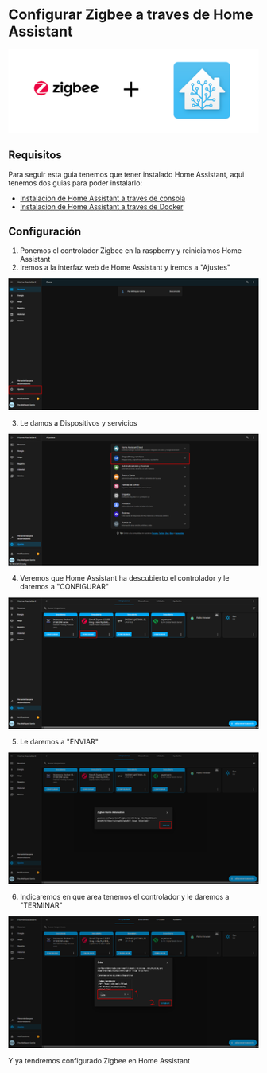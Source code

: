 # Configurar Zigbee a traves de Home Assistant
![Imagen GIT](imagenes/zha.png)

## Requisitos

Para seguir esta guia tenemos que tener instalado Home Assistant, aqui tenemos dos guias para poder instalarlo:
* [Instalacion de Home Assistant a traves de consola](homeassistant_consola.md)
* [Instalacion de Home Assistant a traves de Docker](homeassistant_docker.md)

## Configuración

1. Ponemos el controlador Zigbee en la raspberry y reiniciamos Home Assistant
2. Iremos a la interfaz web de Home Assistant y iremos a "Ajustes"

![Imagen GIT](imagenes/zh1.png)

3. Le damos a Dispositivos y servicios

![Imagen GIT](imagenes/zh2.png)

4. Veremos que Home Assistant ha descubierto el controlador y le daremos a "CONFIGURAR"

![Imagen GIT](imagenes/zh3.png)

5. Le daremos a "ENVIAR"

![Imagen GIT](imagenes/zh4.png)

6. Indicaremos en que area tenemos el controlador y le daremos a "TERMINAR"

![Imagen GIT](imagenes/zh5.png)

Y ya tendremos configurado Zigbee en Home Assistant
